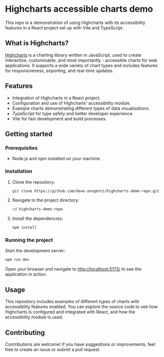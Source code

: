 # Highcharts accessible charts demo

This repo is a demonstration of using Highcharts with its accessibility features in a React project set up with Vite and TypeScript.

## What is Highcharts?

[Highcharts](https://www.highcharts.com/) is a charting library written in JavaScript, used to create interactive, customisable, and most importantly - accessible charts for web applications. It supports a wide variety of chart types and includes features for responsiveness, exporting, and real-time updates.

## Features

- Integration of Highcharts in a React project.
- Configuration and use of Highcharts' accessibility module.
- Example charts demonstrating different types of data visualisations.
- TypeScript for type safety and better developer experience.
- Vite for fast development and build processes.

## Getting started

### Prerequisites

- Node.js and npm installed on your machine.

### Installation

1. Clone the repository:

   ```sh
   git clone https://github.com/dave-zengenti/highcharts-demo-repo.git
   ```

2. Navigate to the project directory:

   ```sh
   cd highcharts-demo-repo
   ```

3. Install the dependencies:
   ```sh
   npm install
   ```

### Running the project

Start the development server:

```sh
npm run dev
```

Open your browser and navigate to [http://localhost:5173/](http://localhost:5173/) to see the application in action.

## Usage

This repository includes examples of different types of charts with accessibility features enabled. You can explore the source code to see how Highcharts is configured and integrated with React, and how the accessibility module is used.

## Contributing

Contributions are welcome! If you have suggestions or improvements, feel free to create an issue or submit a pull request.
